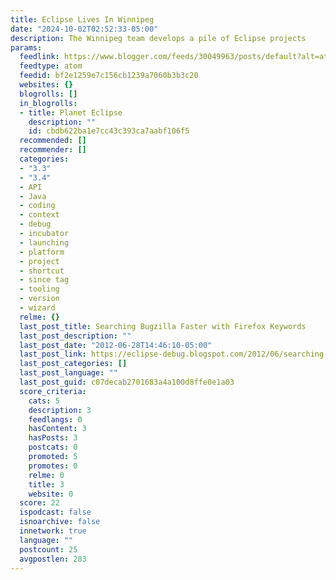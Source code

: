 ```yaml
---
title: Eclipse Lives In Winnipeg
date: "2024-10-02T02:52:33-05:00"
description: The Winnipeg team develops a pile of Eclipse projects
params:
  feedlink: https://www.blogger.com/feeds/30049963/posts/default?alt=atom
  feedtype: atom
  feedid: bf2e1259e7c156cb1239a7060b3b3c20
  websites: {}
  blogrolls: []
  in_blogrolls:
  - title: Planet Eclipse
    description: ""
    id: cbdb622ba1e7cc43c393ca7aabf106f5
  recommended: []
  recommender: []
  categories:
  - "3.3"
  - "3.4"
  - API
  - Java
  - coding
  - context
  - debug
  - incubator
  - launching
  - platform
  - project
  - shortcut
  - since tag
  - tooling
  - version
  - wizard
  relme: {}
  last_post_title: Searching Bugzilla Faster with Firefox Keywords
  last_post_description: ""
  last_post_date: "2012-06-28T14:46:10-05:00"
  last_post_link: https://eclipse-debug.blogspot.com/2012/06/searching-bugzilla-faster-with-firefox.html
  last_post_categories: []
  last_post_language: ""
  last_post_guid: c07decab2701683a4a100d8ffe0e1a03
  score_criteria:
    cats: 5
    description: 3
    feedlangs: 0
    hasContent: 3
    hasPosts: 3
    postcats: 0
    promoted: 5
    promotes: 0
    relme: 0
    title: 3
    website: 0
  score: 22
  ispodcast: false
  isnoarchive: false
  innetwork: true
  language: ""
  postcount: 25
  avgpostlen: 283
---
```

